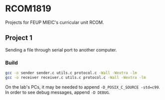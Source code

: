 # RCOM1819

Projects for FEUP MIEIC's curricular unit RCOM.

## Project 1

Sending a file through serial port to another computer.

### Build

```bash
gcc -o sender sender.c utils.c protocol.c -Wall -Wextra -lm
gcc -o receiver receiver.c utils.c protocol.c -Wall -Wextra -lm
```

On the lab's PCs, it may be needed to append `-D_POSIX_C_SOURCE -std=c99`.
In order to see debug messages, append `-D DEBUG`.